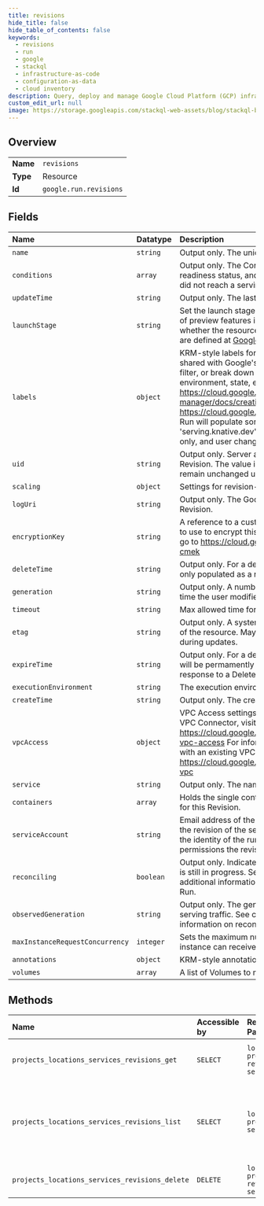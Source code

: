 ```yaml
---
title: revisions
hide_title: false
hide_table_of_contents: false
keywords:
  - revisions
  - run
  - google    
  - stackql
  - infrastructure-as-code
  - configuration-as-data
  - cloud inventory
description: Query, deploy and manage Google Cloud Platform (GCP) infrastructure and resources using SQL
custom_edit_url: null
image: https://storage.googleapis.com/stackql-web-assets/blog/stackql-blog-post-featured-image.png
---
```

  
    

## Overview
<table><tbody>
<tr><td><b>Name</b></td><td><code>revisions</code></td></tr>
<tr><td><b>Type</b></td><td>Resource</td></tr>
<tr><td><b>Id</b></td><td><code>google.run.revisions</code></td></tr>
</tbody></table>

## Fields
| Name | Datatype | Description |
|:-----|:---------|:------------|
| `name` | `string` | Output only. The unique name of this Revision. |
| `conditions` | `array` | Output only. The Condition of this Revision, containing its readiness status, and detailed error information in case it did not reach a serving state. |
| `updateTime` | `string` | Output only. The last-modified time. |
| `launchStage` | `string` | Set the launch stage to a preview stage on write to allow use of preview features in that stage. On read, describes whether the resource uses preview features. Launch Stages are defined at [Google Cloud Platform Launch Stages](https://cloud.google.com/terms/launch-stages). |
| `labels` | `object` | KRM-style labels for the resource. User-provided labels are shared with Google's billing system, so they can be used to filter, or break down billing charges by team, component, environment, state, etc. For more information, visit https://cloud.google.com/resource-manager/docs/creating-managing-labels or https://cloud.google.com/run/docs/configuring/labels Cloud Run will populate some labels with 'run.googleapis.com' or 'serving.knative.dev' namespaces. Those labels are read-only, and user changes will not be preserved. |
| `uid` | `string` | Output only. Server assigned unique identifier for the Revision. The value is a UUID4 string and guaranteed to remain unchanged until the resource is deleted. |
| `scaling` | `object` | Settings for revision-level scaling settings. |
| `logUri` | `string` | Output only. The Google Console URI to obtain logs for the Revision. |
| `encryptionKey` | `string` | A reference to a customer managed encryption key (CMEK) to use to encrypt this container image. For more information, go to https://cloud.google.com/run/docs/securing/using-cmek |
| `deleteTime` | `string` | Output only. For a deleted resource, the deletion time. It is only populated as a response to a Delete request. |
| `generation` | `string` | Output only. A number that monotonically increases every time the user modifies the desired state. |
| `timeout` | `string` | Max allowed time for an instance to respond to a request. |
| `etag` | `string` | Output only. A system-generated fingerprint for this version of the resource. May be used to detect modification conflict during updates. |
| `expireTime` | `string` | Output only. For a deleted resource, the time after which it will be permamently deleted. It is only populated as a response to a Delete request. |
| `executionEnvironment` | `string` | The execution environment being used to host this Revision. |
| `createTime` | `string` | Output only. The creation time. |
| `vpcAccess` | `object` | VPC Access settings. For more information on creating a VPC Connector, visit https://cloud.google.com/vpc/docs/configure-serverless-vpc-access For information on how to configure Cloud Run with an existing VPC Connector, visit https://cloud.google.com/run/docs/configuring/connecting-vpc |
| `service` | `string` | Output only. The name of the parent service. |
| `containers` | `array` | Holds the single container that defines the unit of execution for this Revision. |
| `serviceAccount` | `string` | Email address of the IAM service account associated with the revision of the service. The service account represents the identity of the running revision, and determines what permissions the revision has. |
| `reconciling` | `boolean` | Output only. Indicates whether the resource's reconciliation is still in progress. See comments in `Service.reconciling` for additional information on reconciliation process in Cloud Run. |
| `observedGeneration` | `string` | Output only. The generation of this Revision currently serving traffic. See comments in `reconciling` for additional information on reconciliation process in Cloud Run. |
| `maxInstanceRequestConcurrency` | `integer` | Sets the maximum number of requests that each serving instance can receive. |
| `annotations` | `object` | KRM-style annotations for the resource. |
| `volumes` | `array` | A list of Volumes to make available to containers. |
## Methods
| Name | Accessible by | Required Params | Description |
|:-----|:--------------|:----------------|:------------|
| `projects_locations_services_revisions_get` | `SELECT` | `locationsId, projectsId, revisionsId, servicesId` | Gets information about a Revision. |
| `projects_locations_services_revisions_list` | `SELECT` | `locationsId, projectsId, servicesId` | List Revisions from a given Service, or from a given location. |
| `projects_locations_services_revisions_delete` | `DELETE` | `locationsId, projectsId, revisionsId, servicesId` | Delete a Revision. |
